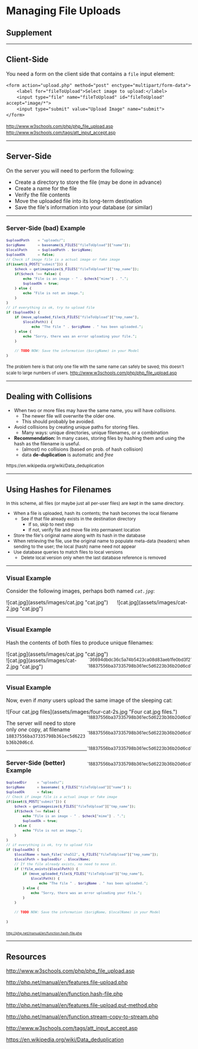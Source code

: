 # Managing File Uploads
## Supplement

---

## Client-Side

You need a form on the client side that contains a `file` input element:

```html5
<form action="upload.php" method="post" enctype="multipart/form-data">
    <label for="fileToUpload">Select image to upload:</label>
    <input type="file" name="fileToUpload" id="fileToUpload" accept="image/*">
    <input type="submit" value="Upload Image" name="submit">
</form>
```

<small>http://www.w3schools.com/php/php_file_upload.asp<br>
http://www.w3schools.com/tags/att_input_accept.asp</small>

---

## Server-Side

On the server you will need to perform the following:

* Create a directory to store the file (may be done in advance)
* Create a name for the file
* Verify the file contents
* Move the uploaded file into its long-term destination
* Save the file's information into your database (or similar)

---

### Server-Side (bad) Example<small style="font-size: 80%; min-width: 28em; margin-top: -2em;">
```php
$uploadPath    = "uploads/";
$origName      = basename($_FILES["fileToUpload"]["name"]);
$localPath     = $uploadPath . $origName;
$uploadOk      = false;
// Check if image file is a actual image or fake image
if(isset($_POST["submit"])) {
    $check = getimagesize($_FILES["fileToUpload"]["tmp_name"]);
    if($check !== false) {
        echo "File is an image - " . $check["mime"] . ".";
        $uploadOk = true;
    } else {
        echo "File is not an image.";
    }
}
// if everything is ok, try to upload file
if ($uploadOk) {
    if (move_uploaded_file($_FILES["fileToUpload"]["tmp_name"], 
        $localPath)) {
            echo "The file " . $origName . " has been uploaded.";
    } else {
        echo "Sorry, there was an error uploading your file.";
    }

    // TODO NOW: Save the information ($origName) in your Model
}
```
The problem here is that only one file with the same name can safely be saved; this doesn't scale to large numbers of users.
</small><small>http://www.w3schools.com/php/php_file_upload.asp</small>

---

## Dealing with Collisions<small style="font-size: 90%;">

* When two or more files may have the same name, you will have _collisions_.
    - The newer file will overwrite the older one.
    - This should probably be avoided.
* Avoid collisions by creating unique paths for storing files.
    - Many ways:  unique directories, unique filenames, or a combination
* **Recommendation:** In many cases, storing files by hashing them and using the hash as the filename is useful.
    - (almost) no collisions (based on prob. of hash collision)
    - data **de-duplication** is automatic and _free_
</small>
<small>https://en.wikipedia.org/wiki/Data_deduplication</small>

---

## Using Hashes for Filenames<small style="font-size: 85%;">

In this scheme, all files (or maybe just all per-user files) are kept in the same directory.

* When a file is uploaded, hash its contents; the hash becomes the local filename
    - See if that file already exists in the destination directory
        + If so, skip to next step
        + If not, verify file and move file into permanent location
* Store the file's original name along with its hash in the database
* When retrieving the file, use the original name to populate meta-data (headers) when sending to the user; the local (hash) name need not appear
* Use database queries to match files to local versions
    - Delete local version only when the last database reference is removed

</small>

---

### Visual Example

Consider the following images, perhaps both named _`cat.jpg`_:

<div class="center">![cat.jpg](assets/images/cat.jpg "cat.jpg") &nbsp;&nbsp;&nbsp;&nbsp; ![cat.jpg](assets/images/cat-2.jpg "cat.jpg")</div>

----

### Visual Example

Hash the contents of both files to produce unique filenames:

<div class="center">
![cat.jpg](assets/images/cat.jpg "cat.jpg")
<small style="display: block; float:right;">`36694dbdc36c5a74b5423ca08d83aeb1fe0bd3f2`</small>
</div><div class="center">
![cat.jpg](assets/images/cat-2.jpg "cat.jpg")
<small style="display: block; float:right;">`18837556ba37335798b361ec5d6223b36b20d6cd`</small>
</div>

----

### Visual Example

Now, even if _many_ users upload the same image of the sleeping cat:

</div><div class="center">
![Four cat.jpg files](assets/images/four-cat-2s.jpg "Four cat.jpg files.")
<small style="display: block; float:right;">`18837556ba37335798b361ec5d6223b36b20d6cd`<br><br><br>`18837556ba37335798b361ec5d6223b36b20d6cd`<br><br><br>`18837556ba37335798b361ec5d6223b36b20d6cd`<br><br><br>`18837556ba37335798b361ec5d6223b36b20d6cd`<br></small>
</div>

The server will need to store only _one_ copy, at filename `18837556ba37335798b361ec5d6223b36b20d6cd`.

---

### Server-Side (better) Example<small style="font-size: 78%; min-width: 32em; margin-top: -2em;">
```php
$uploadDir     = "uploads/";
$origName      = basename( $_FILES["fileToUpload"]["name"] );
$uploadOk      = false;
// Check if image file is a actual image or fake image
if(isset($_POST["submit"])) {
    $check = getimagesize($_FILES["fileToUpload"]["tmp_name"]);
    if($check !== false) {
        echo "File is an image - " . $check["mime"] . ".";
        $uploadOk = true;
    } else {
        echo "File is not an image.";
    }
}
// if everything is ok, try to upload file
if ($uploadOk) {
    $localName = hash_file('sha512', $_FILES["fileToUpload"]["tmp_name"]);
    $localPath = $uploadDir . $localName;
    // If the file already exists, no need to move it.
    if (!file_exists($localPath)) {
        if (move_uploaded_file($_FILES["fileToUpload"]["tmp_name"],
            $localPath)) {
                echo "The file " . $origName . " has been uploaded.";
        } else {
            echo "Sorry, there was an error uploading your file.";
        }
    }

    // TODO NOW: Save the information ($origName, $localName) in your Model
    
}
```

<small>http://php.net/manual/en/function.hash-file.php</small></small>

---

## Resources

http://www.w3schools.com/php/php_file_upload.asp

http://php.net/manual/en/features.file-upload.php

http://php.net/manual/en/function.hash-file.php

http://php.net/manual/en/features.file-upload.put-method.php

http://php.net/manual/en/function.stream-copy-to-stream.php

http://www.w3schools.com/tags/att_input_accept.asp

https://en.wikipedia.org/wiki/Data_deduplication
